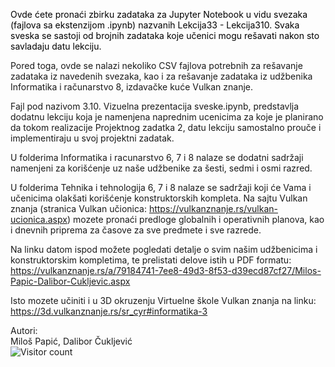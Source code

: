 <!DOCTYPE html>
   <html>    
      <head>      
      </head>    
      <body>      
         <p style="color:black;font-size:14px;">Ovde ćete pronaći zbirku zadataka za Jupyter Notebook u vidu svezaka 
(fajlova sa ekstenzijom .ipynb) nazvanih Lekcija33 - Lekcija310.
Svaka sveska se sastoji od brojnih zadataka koje učenici mogu rešavati
nakon sto savladaju datu lekciju.

Pored toga, ovde se nalazi nekoliko CSV fajlova potrebnih za rešavanje zadataka
iz navedenih svezaka, kao i za rešavanje zadataka iz udžbenika
Informatika i računarstvo 8, izdavačke kuće Vulkan znanje.

Fajl pod nazivom 3.10. Vizuelna prezentacija sveske.ipynb, predstavlja dodatnu lekciju
koja je namenjena naprednim ucenicima za koje je planirano da tokom realizacije 
Projektnog zadatka 2, datu lekciju samostalno prouče i implementiraju u svoj projektni zadatak.

U folderima Informatika i racunarstvo 6, 7 i 8 nalaze se dodatni sadržaji
namenjeni za korišćenje uz naše udžbenike za šesti, sedmi i osmi razred.

U folderima Tehnika i tehnologija 6, 7 i 8 nalaze se sadržaji koji će Vama i učenicima 
olakšati korišćenje konstruktorskih kompleta.
Na sajtu Vulkan znanja (stranica Vulkan učionica: https://vulkanznanje.rs/vulkan-ucionica.aspx)
mozete pronaći predloge globalnih i operativnih planova, kao i dnevnih priprema za časove
za sve predmete i sve razrede. 

Na linku datom ispod možete pogledati detalje o svim našim udžbenicima i konstruktorskim kompletima,
te prelistati delove istih u PDF formatu:
https://vulkanznanje.rs/a/79184741-7ee8-49d3-8f53-d39ecd87cf27/Milos-Papic-Dalibor-Cukljevic.aspx

Isto mozete učiniti i u 3D okruzenju Virtuelne škole Vulkan znanja na linku:
https://3d.vulkanznanje.rs/sr_cyr#informatika-3

Autori:</br>
Miloš Papić, Dalibor Čukljević
</br>
![Visitor count](https://profile-counter.glitch.me/{vulkanznanje/fajlovi}/count.svg)
</p>    
      </body>
</html>


 

